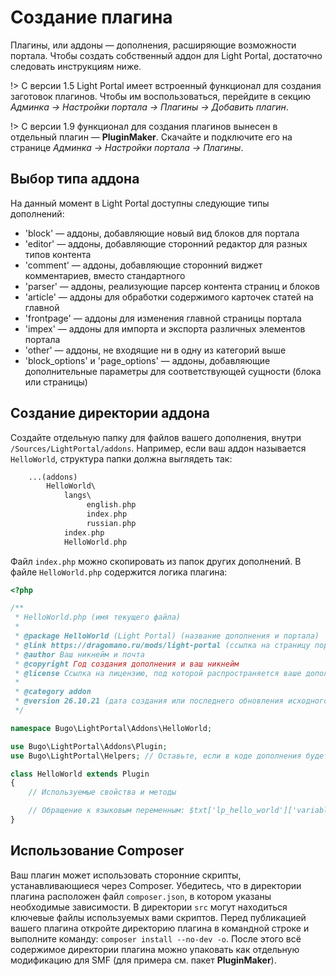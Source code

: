 # Создание плагина
Плагины, или аддоны — дополнения, расширяющие возможности портала. Чтобы создать собственный аддон для Light Portal, достаточно следовать инструкциям ниже.

!> С версии 1.5 Light Portal имеет встроенный функционал для создания заготовок плагинов. Чтобы им воспользоваться, перейдите в секцию _Админка -> Настройки портала -> Плагины -> Добавить плагин_.

!> С версии 1.9 функционал для создания плагинов вынесен в отдельный плагин — **PluginMaker**. Скачайте и подключите его на странице _Админка -> Настройки портала -> Плагины_.

## Выбор типа аддона
На данный момент в Light Portal доступны следующие типы дополнений:

* 'block' — аддоны, добавляющие новый вид блоков для портала
* 'editor' — аддоны, добавляющие сторонний редактор для разных типов контента
* 'comment' — аддоны, добавляющие сторонний виджет комментариев, вместо стандартного
* 'parser' — аддоны, реализующие парсер контента страниц и блоков
* 'article' — аддоны для обработки содержимого карточек статей на главной
* 'frontpage' — аддоны для изменения главной страницы портала
* 'impex' — аддоны для импорта и экспорта различных элементов портала
* 'other' — аддоны, не входящие ни в одну из категорий выше
* 'block_options' и 'page_options' — аддоны, добавляющие дополнительные параметры для соответствующей сущности (блока или страницы)

## Создание директории аддона
Создайте отдельную папку для файлов вашего дополнения, внутри `/Sources/LightPortal/addons`. Например, если ваш аддон называется `HelloWorld`, структура папки должна выглядеть так:

```php
    ...(addons)
        HelloWorld\
            langs\
                 english.php
                 index.php
                 russian.php
            index.php
            HelloWorld.php
```

Файл `index.php` можно скопировать из папок других дополнений. В файле `HelloWorld.php` содержится логика плагина:

```php
<?php

/**
 * HelloWorld.php (имя текущего файла)
 *
 * @package HelloWorld (Light Portal) (название дополнения и портала)
 * @link https://dragomano.ru/mods/light-portal (ссылка на страницу портала, либо на страницу вашего дополнения, если оно не идет в комплекте с порталом)
 * @author Ваш никнейм и почта
 * @copyright Год создания дополнения и ваш никнейм
 * @license Ссылка на лицензию, под которой распространяется ваше дополнение, и название лицензии
 *
 * @category addon
 * @version 26.10.21 (дата создания или последнего обновления исходного кода дополнения)
 */

namespace Bugo\LightPortal\Addons\HelloWorld;

use Bugo\LightPortal\Addons\Plugin;
use Bugo\LightPortal\Helpers; // Оставьте, если в коде дополнения будете использовать хелперы портала

class HelloWorld extends Plugin
{
    // Используемые свойства и методы

    // Обращение к языковым переменным: $txt['lp_hello_world']['variable_name']
}

```

## Использование Composer
Ваш плагин может использовать сторонние скрипты, устанавливающиеся через Composer.
Убедитесь, что в директории плагина расположен файл `composer.json`, в котором указаны необходимые зависимости. В директории `src` могут находиться ключевые файлы используемых вами скриптов.
Перед публикацией вашего плагина откройте директорию плагина в командной строке и выполните команду: `composer install --no-dev -o`. После этого всё содержимое директории плагина можно упаковать как отдельную модификацию для SMF (для примера см. пакет **PluginMaker**).